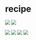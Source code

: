 # recipe 
![](flutter_01.png)
![](flutter_02.png)

![](flutter_03.png)
![](flutter_04.png)
![](flutter_05.png)
![](flutter_06.png)




